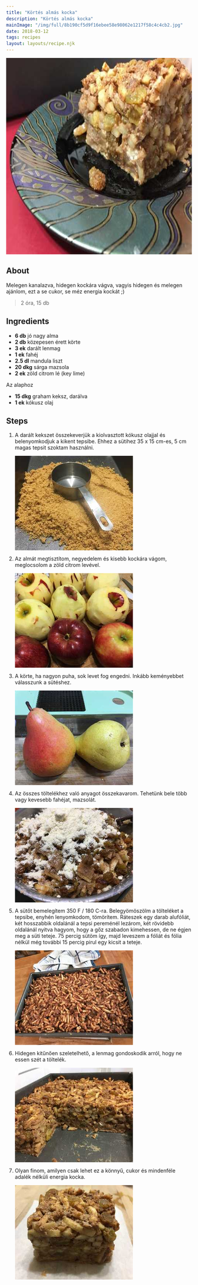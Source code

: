 ```yaml
---
title: "Körtés almás kocka"
description: "Körtés almás kocka"
mainImage: "/img/full/8b190cf5d9f16ebee58e98062e1217f58c4c4cb2.jpg"
date: 2018-03-12
tags: recipes
layout: layouts/recipe.njk
---
```

                            
<p align="center"><a href="https://cookpad.com/hu/receptek/4572745-kortes-almas-kocka" rel="Recipe source page"><img width="751" height="532" src="/img/full/8b190cf5d9f16ebee58e98062e1217f58c4c4cb2.jpg"/></a></p>

## About
<p class="mb-sm">Melegen kanalazva, hidegen kockára vágva, vagyis  hidegen és  melegen ajánlom, ezt a se cukor, se méz energia kockát ;)</p>

> 2 óra, 15 db 

## Ingredients
* **6 db** jó nagy alma
* **2 db** közepesen érett körte
* **3 ek** darált lenmag
* **1 ek** fahéj
* **2.5 dl** mandula liszt
* **20 dkg** sárga mazsola
* **2 ek** zöld citrom lé (key lime)

Az alaphoz
* **15 dkg** graham keksz, darálva
* **1 ek** kókusz olaj

## Steps

1. A darált kekszet összekeverjük a kiolvasztott kókusz olajjal és belenyomkodjuk a kikent tepsibe. Ehhez a sütihez 35 x 15 cm-es, 5 cm magas tepsit szoktam használni.
 
    <p><img width="320" height="256" align="left" src="/img/full/9832f62ec39605bc5bd744a725679ee77510c4e6.jpg"/></p><div style="clear: both"/>

2. Az almát megtisztítom, negyedelem és kisebb kockára vágom, meglocsolom a zöld citrom levével.
 
    <p><img width="320" height="256" align="left" src="/img/full/78e552a4b47f2817fbe3d117dc63d87e52813ca3.jpg"/></p><div style="clear: both"/>

3. A körte, ha nagyon puha, sok levet fog engedni. Inkább keményebbet válasszunk a sütéshez.
 
    <p><img width="320" height="256" align="left" src="/img/full/1f8c11826cc348a795113924113e544535f8e7bf.jpg"/></p><div style="clear: both"/>

4. Az összes töltelékhez való anyagot összekavarom. Tehetünk bele több vagy kevesebb fahéjat, mazsolát.
 
    <p><img width="320" height="256" align="left" src="/img/full/f6008904eb6a9ce212c46aff91883548bb97dcda.jpg"/></p><div style="clear: both"/>

5. A sütőt bemelegítem 350 F / 180 C-ra. Belegyömöszölm a tölteléket a tepsibe, enyhén lenyomkodom, tömörítem. Ráteszek egy darab alufóliát, két hosszabbik oldalánál a tepsi pereménél lezárom, két rövidebb oldalánál nyitva hagyom, hogy a gőz szabadon kimehessen, de ne égjen meg a süti teteje. 75 percig sütöm így, majd leveszem a fóliát és fólia nélkül még további 15 percig pirul egy kicsit a teteje.
 
    <p><img width="320" height="256" align="left" src="/img/full/8537da7c5abaf21a552b5d85f71539a8c595be20.jpg"/></p><div style="clear: both"/>

6. Hidegen kitűnően szeletelhető, a lenmag gondoskodik arról, hogy ne essen szét a töltelék.
 
    <p><img width="320" height="256" align="left" src="/img/full/263de39e4f82fe33577a4abe2a46eaa043a8c9e5.jpg"/></p><div style="clear: both"/>

7. Olyan finom, amilyen csak lehet ez a könnyű, cukor és mindenféle adalék nélküli energia kocka.
 
    <p><img width="320" height="256" align="left" src="/img/full/fbd4f003405a829d48b3237aff2e64ed26c3077d.jpg"/></p><div style="clear: both"/>

